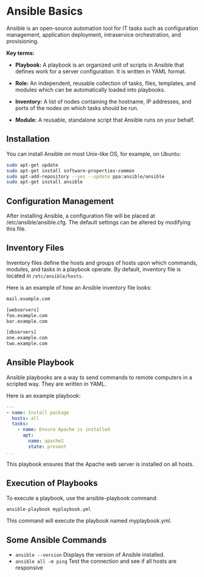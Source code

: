 # Ansible Basics

Ansible is an open-source automation tool for IT tasks such as configuration management, application deployment, intraservice orchestration, and provisioning. 

**Key terms:**

- **Playbook:** A playbook is an organized unit of scripts in Ansible that defines work for a server configuration. It is written in YAML format.

- **Role:** An independent, reusable collection of tasks, files, templates, and modules which can be automatically loaded into playbooks.

- **Inventory:** A list of nodes containing the hostname, IP addresses, and ports of the nodes on which tasks should be run.

- **Module:** A reusable, standalone script that Ansible runs on your behalf.

## Installation

You can install Ansible on most Unix-like OS, for example, on Ubuntu:

```sh
sudo apt-get update
sudo apt-get install software-properties-common
sudo apt-add-repository --yes --update ppa:ansible/ansible
sudo apt-get install ansible
```

## Configuration Management

After installing Ansible, a configuration file will be placed at /etc/ansible/ansible.cfg. The default settings can be altered by modifying this file.

## Inventory Files

Inventory files define the hosts and groups of hosts upon which commands, modules, and tasks in a playbook operate. By default, inventory file is located in `/etc/ansible/hosts`.

Here is an example of how an Ansible inventory file looks:

```sh
mail.example.com

[webservers]
foo.example.com
bar.example.com

[dbservers]
one.example.com
two.example.com
```

## Ansible Playbook

Ansible playbooks are a way to send commands to remote computers in a scripted way. They are written in YAML.

Here is an example playbook:

```yml
---
- name: Install package
  hosts: all
  tasks:
    - name: Ensure Apache is installed
      apt:
        name: apache2
        state: present
...
```

This playbook ensures that the Apache web server is installed on all hosts.

## Execution of Playbooks

To execute a playbook, use the ansible-playbook command:

```sh
ansible-playbook myplaybook.yml
```

This command will execute the playbook named myplaybook.yml.

## Some Ansible Commands

- `ansible --version` Displays the version of Ansible installed.
- `ansible all -m ping` Test the connection and see if all hosts are responsive
